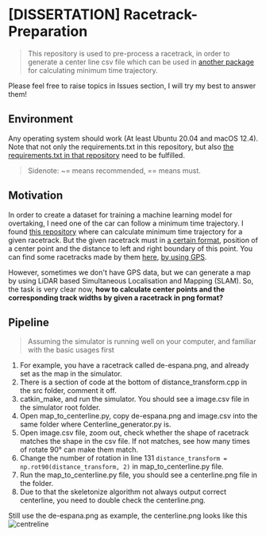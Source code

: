# [DISSERTATION] Racetrack-Preparation


> This repository is used to pre-process a racetrack, in order to generate a center line csv file which can be used in [another package](https://github.com/TUMFTM/global_racetrajectory_optimization) for calculating minimum time trajectory.   

Please feel free to raise topics in Issues section, I will try my best to answer them!    


## Environment


Any operating system should work (At least Ubuntu 20.04 and macOS 12.4). Note that not only the requirements.txt in this repository, but also [the requirements.txt in that repository](https://github.com/TUMFTM/global_racetrajectory_optimization/blob/master/requirements.txt) need to be fulfilled.     

> Sidenote: ~= means recommended, == means must.    


## Motivation


In order to create a dataset for training a machine learning model for overtaking, I need one of the car can follow a minimum time trajectory. I found [this repository](https://github.com/TUMFTM/global_racetrajectory_optimization) where can calculate minimum time trajectory for a given racetrack. But the given racetrack must in [a certain format](https://github.com/TUMFTM/racetrack-database/blob/master/tracks/Austin.csv), position of a center point and the distance to left and right boundary of this point. You can find some racetracks made by them [here](https://github.com/TUMFTM/racetrack-database), [by using GPS](https://github.com/TUMFTM/racetrack-database#data-source-and-processing).  

However, sometimes we don't have GPS data, but we can generate a map by using LiDAR based Simultaneous Localisation and Mapping (SLAM). So, the task is very clear now, **how to calculate center points and the corresponding track widths by given a racetrack in png format?**   


## Pipeline

> Assuming the simulator is running well on your computer, and familiar with the basic usages first

1. For example, you have a racetrack called de-espana.png, and already set as the map in the simulator.   
2. There is a section of code at the bottom of distance_transform.cpp in the src folder, comment it off.  
3. catkin_make, and run the simulator. You should see a image.csv file in the simulator root folder.  
4. Open map_to_centerline.py, copy de-espana.png and image.csv into the same folder where Centerline_generator.py is.  
5. Open image.csv file, zoom out, check whether the shape of racetrack matches the shape in the csv file. If not matches, see how many times of rotate 90° can make them match.
6. Change the number of rotation in line 131 `distance_transform = np.rot90(distance_transform, 2)` in map_to_centerline.py file.   
7. Run the map_to_centerline.py file, you should see a centerline.png file in the folder.
8. Due to that the skeletonize algorithm not always output correct centerline, you need to double check the centerline.png.   

Still use the de-espana.png as example, the centerline.png looks like this    
![centreline](https://user-images.githubusercontent.com/6621970/176739822-273dadf2-5688-4679-8c60-8269b832aff1.png)

